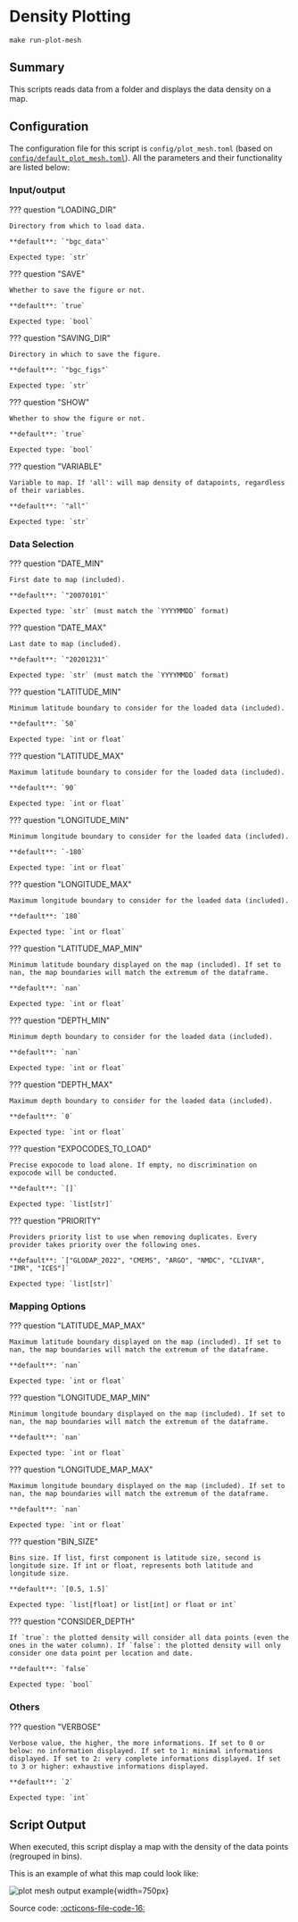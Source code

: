 # Density Plotting

`make run-plot-mesh`
## Summary

This scripts reads data from a folder and displays the data density on a map.

## Configuration

The configuration file for this script is `config/plot_mesh.toml` (based on [`config/default_plot_mesh.toml`]({{repo_blob}}/config/default/plot_mesh.toml)). All the parameters and their functionality are listed below:
### **Input/output**
??? question "LOADING_DIR"

    Directory from which to load data.

    **default**: `"bgc_data"`

    Expected type: `str`

??? question "SAVE"

    Whether to save the figure or not.

    **default**: `true`

    Expected type: `bool`

??? question "SAVING_DIR"

    Directory in which to save the figure.

    **default**: `"bgc_figs"`

    Expected type: `str`

??? question "SHOW"

    Whether to show the figure or not.

    **default**: `true`

    Expected type: `bool`

??? question "VARIABLE"

    Variable to map. If 'all': will map density of datapoints, regardless of their variables.

    **default**: `"all"`

    Expected type: `str`
### **Data Selection**
??? question "DATE_MIN"

    First date to map (included).

    **default**: `"20070101"`

    Expected type: `str` (must match the `YYYYMMDD` format)

??? question "DATE_MAX"

    Last date to map (included).

    **default**: `"20201231"`

    Expected type: `str` (must match the `YYYYMMDD` format)

??? question "LATITUDE_MIN"

    Minimum latitude boundary to consider for the loaded data (included).

    **default**: `50`

    Expected type: `int or float`

??? question "LATITUDE_MAX"

    Maximum latitude boundary to consider for the loaded data (included).

    **default**: `90`

    Expected type: `int or float`

??? question "LONGITUDE_MIN"

    Minimum longitude boundary to consider for the loaded data (included).

    **default**: `-180`

    Expected type: `int or float`

??? question "LONGITUDE_MAX"

    Maximum longitude boundary to consider for the loaded data (included).

    **default**: `180`

    Expected type: `int or float`

??? question "LATITUDE_MAP_MIN"

    Minimum latitude boundary displayed on the map (included). If set to nan, the map boundaries will match the extremum of the dataframe.

    **default**: `nan`

    Expected type: `int or float`

??? question "DEPTH_MIN"

    Minimum depth boundary to consider for the loaded data (included).

    **default**: `nan`

    Expected type: `int or float`

??? question "DEPTH_MAX"

    Maximum depth boundary to consider for the loaded data (included).

    **default**: `0`

    Expected type: `int or float`

??? question "EXPOCODES_TO_LOAD"

    Precise expocode to load alone. If empty, no discrimination on expocode will be conducted.

    **default**: `[]`

    Expected type: `list[str]`

??? question "PRIORITY"

    Providers priority list to use when removing duplicates. Every provider takes priority over the following ones.

    **default**: `["GLODAP_2022", "CMEMS", "ARGO", "NMDC", "CLIVAR", "IMR", "ICES"]`

    Expected type: `list[str]`
### **Mapping Options**
??? question "LATITUDE_MAP_MAX"

    Maximum latitude boundary displayed on the map (included). If set to nan, the map boundaries will match the extremum of the dataframe.

    **default**: `nan`

    Expected type: `int or float`

??? question "LONGITUDE_MAP_MIN"

    Minimum longitude boundary displayed on the map (included). If set to nan, the map boundaries will match the extremum of the dataframe.

    **default**: `nan`

    Expected type: `int or float`

??? question "LONGITUDE_MAP_MAX"

    Maximum longitude boundary displayed on the map (included). If set to nan, the map boundaries will match the extremum of the dataframe.

    **default**: `nan`

    Expected type: `int or float`

??? question "BIN_SIZE"

    Bins size. If list, first component is latitude size, second is longitude size. If int or float, represents both latitude and longitude size.

    **default**: `[0.5, 1.5]`

    Expected type: `list[float] or list[int] or float or int`

??? question "CONSIDER_DEPTH"

    If `true`: the plotted density will consider all data points (even the ones in the water column). If `false`: the plotted density will only consider one data point per location and date.

    **default**: `false`

    Expected type: `bool`
### **Others**
??? question "VERBOSE"

    Verbose value, the higher, the more informations. If set to 0 or below: no information displayed. If set to 1: minimal informations displayed. If set to 2: very complete informations displayed. If set to 3 or higher: exhaustive informations displayed.

    **default**: `2`

    Expected type: `int`
## Script Output

When executed, this script display a map with the density of the data points (regrouped in bins).

This is an example of what this map could look like:

![plot mesh output example]({{fix_url("assets/plots/mesh.png")}}){width=750px}

Source code: [:octicons-file-code-16:]({{repo_blob}}/scripts/plot_mesh.py)
